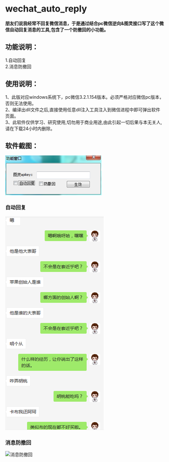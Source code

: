 # wechat_auto_reply
**朋友们说我经常不回复微信消息，于是通过结合pc微信逆向&图灵接口写了这个微信自动回复消息的工具,包含了一个防撤回的小功能。**  
 

## 功能说明：  
1.自动回复  
2.消息防撤回  

## 使用说明：  
1、此版对应windows系统下，pc微信3.2.1.154版本。必须严格对应微信pc版本，否则无法使用。  
2、编译出dll文件之后,直接使用任意dll注入工具注入到微信进程中即可弹出软件页面。  
3、此软件仅供学习、研究使用,切勿用于商业用途,由此引起一切后果与本无关人,请在下载24小时内删除。  



## 软件截图：  
![软件截图](https://raw.githubusercontent.com/a540656809/wechatTool/master/%E5%BE%AE%E4%BF%A1%E5%9B%BE%E7%89%87_20221005081035.png)  
### 自动回复
![自动回复](https://raw.githubusercontent.com/a540656809/wechatTool/master/%E5%BE%AE%E4%BF%A1%E5%9B%BE%E7%89%87_20221005081127.png)  
### 消息防撤回
![消息防撤回](https://i.loli.net/2019/03/27/5c9b346b5d6d8.jpg)  
